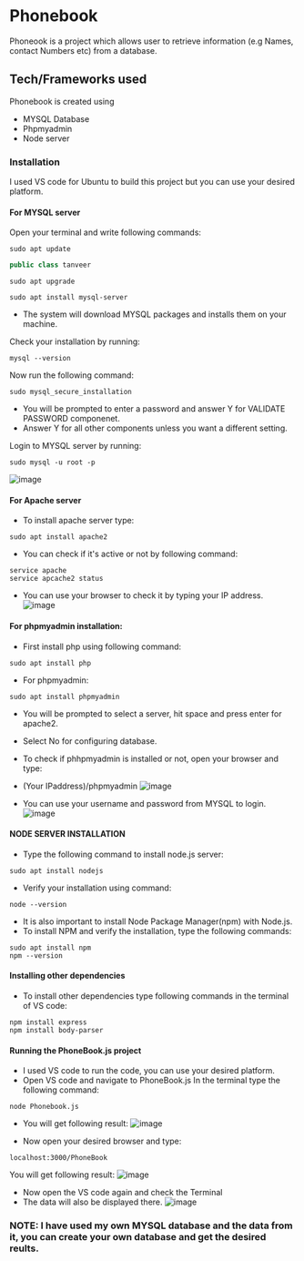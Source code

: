 # Phonebook
Phoneook is a project which allows user to retrieve information (e.g Names, contact Numbers etc) from a database.

## Tech/Frameworks used

Phonebook is created using
* MYSQL Database
* Phpmyadmin
* Node server
### Installation
I used VS code for Ubuntu to build this project but you can use your desired platform.
#### For MYSQL server
Open your terminal and write following commands:
```console
sudo apt update
```
```c#
public class tanveer
```


```console
sudo apt upgrade
```
```console
sudo apt install mysql-server
```
* The system will download MYSQL packages and installs them on your machine.

Check your installation by running:
```console
mysql --version
```
Now run the following command:
```console
sudo mysql_secure_installation
```
* You will be prompted to enter a password and answer Y for VALIDATE PASSWORD componenet.
* Answer Y for all other components unless you want a different setting.

Login to MYSQL server by running:
```console
sudo mysql -u root -p
```
![image](https://user-images.githubusercontent.com/103660705/191687720-aed2104a-5be7-4018-88c3-f1cd665f25d4.png)

#### For Apache server
* To install apache server type:
``` console
sudo apt install apache2
```
* You can check if it's active or not by following command:
``` console
service apache
service apcache2 status
```
* You can use your browser to check it by typing your IP address.
![image](https://user-images.githubusercontent.com/103660705/191691829-c6539159-3455-436a-8b36-38588c0de89f.png)


#### For phpmyadmin installation:
* First install php using following command:
``` console
sudo apt install php
```
* For phpmyadmin:
``` console
sudo apt install phpmyadmin
```
* You will be prompted to select a server, hit space and press enter for apache2.
* Select No for configuring database.
* To check if phhpmyadmin is installed or not, open your browser and type:
* (Your IPaddress)/phpmyadmin
![image](https://user-images.githubusercontent.com/103660705/191691995-e02cee76-6eab-4e27-af19-20e23be8b486.png)

* You can use your username and password from MYSQL to login.
![image](https://user-images.githubusercontent.com/103660705/191692046-d6e0c80f-d1b4-4fb6-a3a1-4cf9bf6e0b4c.png)

#### NODE SERVER INSTALLATION
* Type the following command to install node.js server:
```console
sudo apt install nodejs
```
* Verify your installation using command:
```console
node --version
```
* It is also important to install Node Package Manager(npm) with Node.js.
* To install NPM and verify the installation, type the following commands:
```console
sudo apt install npm
npm --version
```
#### Installing other dependencies
* To install other dependencies type following commands in the terminal of VS code:
```console
npm install express
npm install body-parser
```
#### Running the PhoneBook.js project
* I used VS code to run the code, you can use your desired platform.
* Open VS code and navigate to PhoneBook.js
In the terminal type the following command:
```console
node Phonebook.js
```
* You will get following result:
![image](https://user-images.githubusercontent.com/103660705/191757587-ee8129b1-f2dc-40f9-a467-8d4949907008.png)


* Now open your desired browser and type:
```console
localhost:3000/PhoneBook
```
You will get following result:
![image](https://user-images.githubusercontent.com/103660705/191757662-68c4d4d0-ac94-4d27-8fa3-15786844382f.png)


* Now open the VS code again and check the Terminal
* The data will also be displayed there.
![image](https://user-images.githubusercontent.com/103660705/191757714-7684ca94-f037-41fe-b67e-99d8ccc2e0d6.png)

### NOTE: I have used my own MYSQL database and the data from it, you can create your own database and get the desired reults.

